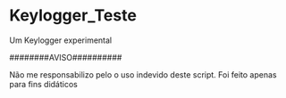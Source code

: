 # Keylogger_Teste
Um Keylogger experimental

########AVISO##########

Não me responsabilizo pelo o uso indevido deste script.
Foi feito apenas para fins didáticos 

